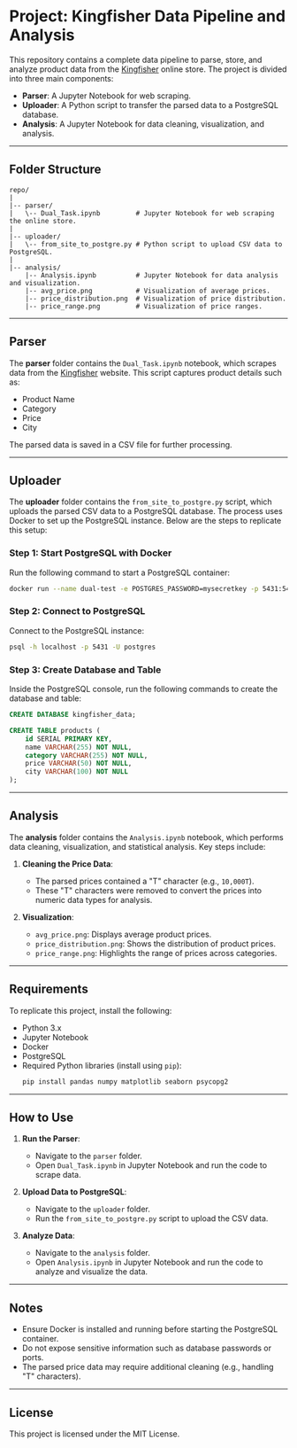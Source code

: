 # Project: Kingfisher Data Pipeline and Analysis

This repository contains a complete data pipeline to parse, store, and analyze product data from the [Kingfisher](https://kingfisher.kz/) online store. The project is divided into three main components:

- **Parser**: A Jupyter Notebook for web scraping.
- **Uploader**: A Python script to transfer the parsed data to a PostgreSQL database.
- **Analysis**: A Jupyter Notebook for data cleaning, visualization, and analysis.

---

## Folder Structure

```
repo/
|
|-- parser/
|   \-- Dual_Task.ipynb         # Jupyter Notebook for web scraping the online store.
|
|-- uploader/
|   \-- from_site_to_postgre.py # Python script to upload CSV data to PostgreSQL.
|
|-- analysis/
    |-- Analysis.ipynb          # Jupyter Notebook for data analysis and visualization.
    |-- avg_price.png           # Visualization of average prices.
    |-- price_distribution.png  # Visualization of price distribution.
    |-- price_range.png         # Visualization of price ranges.
```

---

## Parser

The **parser** folder contains the `Dual_Task.ipynb` notebook, which scrapes data from the [Kingfisher](https://kingfisher.kz/) website. This script captures product details such as:

- Product Name
- Category
- Price
- City

The parsed data is saved in a CSV file for further processing.

---

## Uploader

The **uploader** folder contains the `from_site_to_postgre.py` script, which uploads the parsed CSV data to a PostgreSQL database. The process uses Docker to set up the PostgreSQL instance. Below are the steps to replicate this setup:

### Step 1: Start PostgreSQL with Docker

Run the following command to start a PostgreSQL container:
```bash
docker run --name dual-test -e POSTGRES_PASSWORD=mysecretkey -p 5431:5432 -d postgres
```

### Step 2: Connect to PostgreSQL

Connect to the PostgreSQL instance:
```bash
psql -h localhost -p 5431 -U postgres
```

### Step 3: Create Database and Table

Inside the PostgreSQL console, run the following commands to create the database and table:

```sql
CREATE DATABASE kingfisher_data;

CREATE TABLE products (
    id SERIAL PRIMARY KEY,
    name VARCHAR(255) NOT NULL,
    category VARCHAR(255) NOT NULL,
    price VARCHAR(50) NOT NULL,
    city VARCHAR(100) NOT NULL
);
```

---

## Analysis

The **analysis** folder contains the `Analysis.ipynb` notebook, which performs data cleaning, visualization, and statistical analysis. Key steps include:

1. **Cleaning the Price Data**:
   - The parsed prices contained a "T" character (e.g., `10,000T`).
   - These "T" characters were removed to convert the prices into numeric data types for analysis.

2. **Visualization**:
   - `avg_price.png`: Displays average product prices.
   - `price_distribution.png`: Shows the distribution of product prices.
   - `price_range.png`: Highlights the range of prices across categories.

---

## Requirements

To replicate this project, install the following:

- Python 3.x
- Jupyter Notebook
- Docker
- PostgreSQL
- Required Python libraries (install using `pip`):
  ```bash
  pip install pandas numpy matplotlib seaborn psycopg2
  ```

---

## How to Use

1. **Run the Parser**:
   - Navigate to the `parser` folder.
   - Open `Dual_Task.ipynb` in Jupyter Notebook and run the code to scrape data.

2. **Upload Data to PostgreSQL**:
   - Navigate to the `uploader` folder.
   - Run the `from_site_to_postgre.py` script to upload the CSV data.

3. **Analyze Data**:
   - Navigate to the `analysis` folder.
   - Open `Analysis.ipynb` in Jupyter Notebook and run the code to analyze and visualize the data.

---

## Notes

- Ensure Docker is installed and running before starting the PostgreSQL container.
- Do not expose sensitive information such as database passwords or ports.
- The parsed price data may require additional cleaning (e.g., handling "T" characters).

---

## License

This project is licensed under the MIT License.

